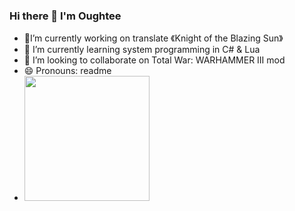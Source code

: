 ### Hi there 👋 I'm Oughtee
- 🔭I’m currently working on translate 《Knight of the Blazing Sun》 
- 🌱 I’m currently learning system programming in C# & Lua
- 👯 I’m looking to collaborate on Total War: WARHAMMER III mod 
- 😄 Pronouns: readme
- <a>
  <img width=200 src="https://s.4cdn.org/image/spoiler-a1.png"/>
</a>
<!--
**OUGHTEE/OUGHTEE** is a ✨ _special_ ✨ repository because its `README.md` (this file) appears on your GitHub profile.

Here are some ideas to get you started:

- 🔭 I’m currently working on ...
- 🌱 I’m currently learning ...
- 👯 I’m looking to collaborate on ...
- 🤔 I’m looking for help with ...
- 💬 Ask me about ...
- 📫 How to reach me: ...
- 😄 Pronouns: ...
- ⚡ Fun fact: ...
-->
